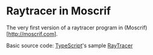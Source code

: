 Raytracer in Moscrif
====================

The very first version of a raytracer program in (Moscrif)[http://moscrif.com].

Basic source code: [TypeScript](http://typescriptlang.com)'s sample [RayTracer](http://typescript.codeplex.com/SourceControl/changeset/view/d65fcce29d60#samples%2fraytracer%2fREADME.txt)

